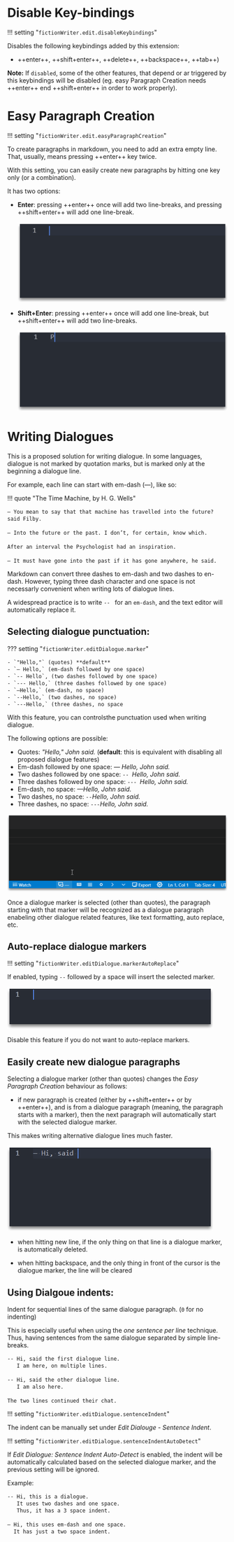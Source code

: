# Disable Key-bindings

!!! setting "`fictionWriter.edit.disableKeybindings`"

Disables the following keybindings added by this extension:
- ++enter++, ++shift+enter++, ++delete++, ++backspace++, ++tab++)

**Note:** If `disabled`, some of the other features, that depend or ar triggered by this keybindings will be disabled (eg. easy Paragraph Creation needs ++enter++ end ++shift+enter++ in order to work properly).

 
# Easy Paragraph Creation

!!! setting "`fictionWriter.edit.easyParagraphCreation`"

To create paragraphs in markdown, you need to add an extra empty line. That, usually, means pressing ++enter++ key twice.

With this setting, you can easily create new paragraphs by hitting one key only (or a combination).

It has two options:

- **Enter**: pressing ++enter++ once will add two line-breaks, and pressing ++shift+enter++ will add one line-break.

    ![NewOnShiftEnter](img/shift_enter_01.gif)

- **Shift+Enter**: pressing ++enter++ once will add one line-break, but ++shift+enter++ will add two line-breaks.

    ![NewOnEnter](img/shift_enter_02.gif)

# Writing Dialogues

This is a proposed solution for writing dialogue. In some languages, dialogue is not marked by quotation marks, but is marked only at the beginning a dialogue line.

For example, each line can start with em-dash (—), like so:

!!! quote "The Time Machine, by H. G. Wells"
  
    — You mean to say that that machine has travelled into the future? said Filby.

    — Into the future or the past. I don’t, for certain, know which.

    After an interval the Psychologist had an inspiration. 

    — It must have gone into the past if it has gone anywhere, he said.

Markdown can convert three dashes to em-dash and two dashes to en-dash. However, typing three dash character and one space is not necessarly convenient when writing lots of dialogue lines. 

A widespread practice is to write `-- ` for an `em-dash`, and the text editor will automatically replace it.

## Selecting dialogue punctuation:

??? setting "`fictionWriter.editDialogue.marker`"

    - `"Hello,"` (quotes) **default**
    - `— Hello,` (em-dash followed by one space)
    - `-- Hello`, (two dashes followed by one space)
    - `--- Hello,` (three dashes followed by one space)
    - `—Hello,` (em-dash, no space)
    - `--Hello,` (two dashes, no space)
    - `---Hello,` (three dashes, no space

With this feature, you can controlsthe punctuation used when writing dialogue.

The following options are possible:

- Quotes: _"Hello," John said._ (**default**: this is equivalent with disabling all proposed dialogue features)
- Em-dash followed by one space: _— Hello, John said._
- Two dashes followed by one space:  _`-- `Hello, John said._
- Three dashes followed by one space: _`--- `Hello, John said._
- Em-dash, no space: _—Hello, John said._
- Two dashes, no space: _`--`Hello, John said._
- Three dashes, no space: _`---`Hello, John said._


![SelectMarker](img/dlg_marker_03.gif)

Once a dialogue marker is selected (other than quotes), the paragraph starting with that marker will be recognized as a dialogue paragraph enabeling other dialogue related features, like text formatting, auto replace, etc.

## Auto-replace dialogue markers

!!! setting "`fictionWriter.editDialogue.markerAutoReplace`"

If enabled, typing `--` followed by a space will insert the selected marker.

![AutoReplace](img/dlg_marker_01.gif)

Disable this feature if you do not want to auto-replace markers.

## Easily create new dialogue paragraphs

Selecting a dialogue marker (other than quotes) changes the *Easy Paragraph Creation* behaviour as follows:

- if new paragraph is created (either by ++shift+enter++ or by ++enter++), and is from a dialogue paragraph (meaning, the paragraph starts with a marker), then the next paragraph will automatically start with the selected dialogue marker. 

This makes writing alternative dialogue lines much faster.

![Auto dialogue](img/dlg_marker_02.gif)

- when hitting new line, if the only thing on that line is a dialogue marker, is automatically deleted.

- when hitting backspace, and the only thing in front of the cursor is the dialogue marker, the line will be cleared

## Using Dialgoue indents:

Indent for sequential lines of the same dialogue paragraph. (`0` for no indenting)

This is especially useful when using the *one sentence per line* technique. Thus, having sentences from the same dialogue separated by simple line-breaks.

```
-- Hi, said the first dialogue line.
   I am here, on multiple lines.

-- Hi, said the other dialogue line.
   I am also here.

The two lines continued their chat.
```

!!! setting "`fictionWriter.editDialogue.sentenceIndent`"

The indent can be manually set under *Edit Dialouge - Sentence Indent*.

!!! setting "`fictionWriter.editDialogue.sentenceIndentAutoDetect`"

If *Edit Dialogue: Sentence Indent Auto-Detect* is enabled, the indent will be automatically calculated based on the selected dialogue marker, and the previous setting will be ignored.

Example:

```
-- Hi, this is a dialogue.
   It uses two dashes and one space.
   Thus, it has a 3 space indent.

— Hi, this uses em-dash and one space.
  It has just a two space indent.
```